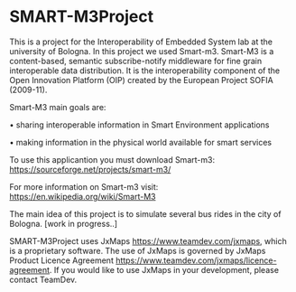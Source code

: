 # SMART-M3Project
This is a project for the Interoperability of Embedded System lab at the university of Bologna.
In this project we used Smart-m3.
Smart-M3 is a content-based, semantic  subscribe-notify middleware for fine grain interoperable data distribution. It is the interoperability component of the Open Innovation Platform (OIP) created by the European Project SOFIA (2009-11).

Smart-M3 main goals are:

• sharing interoperable information in Smart Environment applications

• making information in the physical world available for smart services

To use this applicantion you must download Smart-m3:
https://sourceforge.net/projects/smart-m3/

For more information on Smart-m3 visit:
https://en.wikipedia.org/wiki/Smart-M3

The main idea of this project is to simulate several bus rides in the city of Bologna. 
[work in progress..]










SMART-M3Project uses JxMaps https://www.teamdev.com/jxmaps, which is a proprietary software. The use of JxMaps is governed by JxMaps Product Licence Agreement https://www.teamdev.com/jxmaps/licence-agreement. If you would like to use JxMaps in your development, please contact TeamDev.


